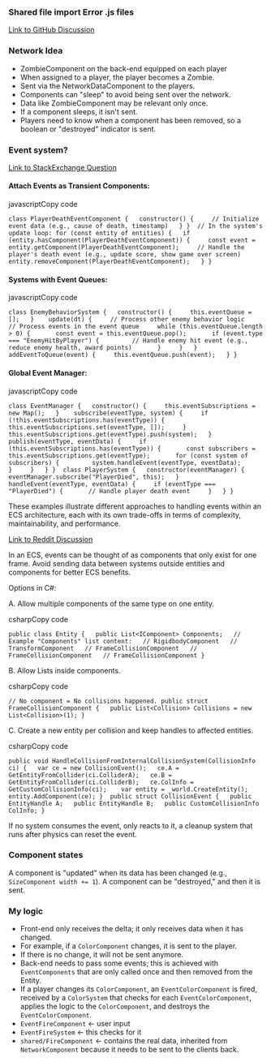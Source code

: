 
### Shared file import Error .js files

[Link to GitHub Discussion](https://github.com/vercel/next.js/discussions/32237)

### Network Idea

*   ZombieComponent on the back-end equipped on each player
*   When assigned to a player, the player becomes a Zombie.
*   Sent via the NetworkDataComponent to the players.
*   Components can "sleep" to avoid being sent over the network.
*   Data like ZombieComponent may be relevant only once.
*   If a component sleeps, it isn't sent.
*   Players need to know when a component has been removed, so a boolean or "destroyed" indicator is sent.

### Event system?

[Link to StackExchange Question](https://gamedev.stackexchange.com/questions/194133/is-it-better-design-to-store-event-effects-within-an-entity-itself-or-within-a)

#### Attach Events as Transient Components:

javascriptCopy code

`class PlayerDeathEventComponent {   constructor() {     // Initialize event data (e.g., cause of death, timestamp)   } }  // In the system's update loop: for (const entity of entities) {   if (entity.hasComponent(PlayerDeathEventComponent)) {     const event = entity.getComponent(PlayerDeathEventComponent);     // Handle the player's death event (e.g., update score, show game over screen)     entity.removeComponent(PlayerDeathEventComponent);   } }`

#### Systems with Event Queues:

javascriptCopy code

`class EnemyBehaviorSystem {   constructor() {     this.eventQueue = [];   }    update(dt) {     // Process other enemy behavior logic      // Process events in the event queue     while (this.eventQueue.length > 0) {       const event = this.eventQueue.pop();       if (event.type === "EnemyHitByPlayer") {         // Handle enemy hit event (e.g., reduce enemy health, award points)       }     }   }    addEventToQueue(event) {     this.eventQueue.push(event);   } }`

#### Global Event Manager:

javascriptCopy code

`class EventManager {   constructor() {     this.eventSubscriptions = new Map();   }    subscribe(eventType, system) {     if (!this.eventSubscriptions.has(eventType)) {       this.eventSubscriptions.set(eventType, []);     }     this.eventSubscriptions.get(eventType).push(system);   }    publish(eventType, eventData) {     if (this.eventSubscriptions.has(eventType)) {       const subscribers = this.eventSubscriptions.get(eventType);       for (const system of subscribers) {         system.handleEvent(eventType, eventData);       }     }   } }  class PlayerSystem {   constructor(eventManager) {     eventManager.subscribe("PlayerDied", this);   }    handleEvent(eventType, eventData) {     if (eventType === "PlayerDied") {       // Handle player death event     }   } }`

These examples illustrate different approaches to handling events within an ECS architecture, each with its own trade-offs in terms of complexity, maintainability, and performance.

[Link to Reddit Discussion](https://www.reddit.com/r/gamedev/comments/6dsrzy/ecs_and_event_handling_how_to_handle_events/)

In an ECS, events can be thought of as components that only exist for one frame. Avoid sending data between systems outside entities and components for better ECS benefits.

Options in C#:

A. Allow multiple components of the same type on one entity.

csharpCopy code

`public class Entity {   public List<IComponent> Components;   // Example "Components" list content:   // RigidbodyComponent   // TransformComponent   // FrameCollisionComponent   // FrameCollisionComponent   // FrameCollisionComponent }`

B. Allow Lists inside components.

csharpCopy code

`// No component = No collisions happened. public struct FrameCollisionComponent {   public List<Collision> Collisions = new List<Collision>(1); }`

C. Create a new entity per collision and keep handles to affected entities.

csharpCopy code

`public void HandleCollisionFromInternalCollisionSystem(CollisionInfo ci) {   var ce = new CollisionEvent();   ce.A = GetEntityFromCollider(ci.ColliderA);   ce.B = GetEntityFromCollider(ci.ColliderB);   ce.ColInfo = GetCustomCollisionInfo(ci);    var entity = _world.CreateEntity();   entity.AddComponent(ce); }  public struct CollisionEvent {   public EntityHandle A;   public EntityHandle B;   public CustomCollisionInfo ColInfo; }`

If no system consumes the event, only reacts to it, a cleanup system that runs after physics can reset the event.

### Component states

A component is "updated" when its data has been changed (e.g., `SizeComponent width += 1`). A component can be "destroyed," and then it is sent.

### My logic

*   Front-end only receives the delta; it only receives data when it has changed.
*   For example, if a `ColorComponent` changes, it is sent to the player.
*   If there is no change, it will not be sent anymore.
*   Back-end needs to pass some events; this is achieved with `EventComponents` that are only called once and then removed from the Entity.
*   If a player changes its `ColorComponent`, an `EventColorComponent` is fired, received by a `ColorSystem` that checks for each `EventColorComponent`, applies the logic to the `ColorComponent`, and destroys the `EventColorComponent`.
*   `EventFireComponent` <- user input
*   `EventFireSystem` <- this checks for it
*   `shared/FireComponent` <- contains the real data, inherited from `NetworkComponent` because it needs to be sent to the clients back.
